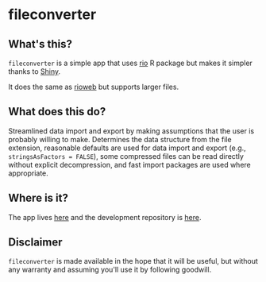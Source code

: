 # fileconverter

## What's this?

`fileconverter` is a simple app that uses [rio](https://github.com/leeper/rio) 
R package but makes it simpler thanks to 
[Shiny](https://github.com/rstudio/shiny).

It does the same as [rioweb](https://raw.githubusercontent.com/lbraglia/rioweb) 
but supports larger files.

## What does this do?

Streamlined data import and export by making assumptions that the user is 
probably willing to make. Determines the data structure from the file 
extension, reasonable defaults are used for data import and export 
(e.g., `stringsAsFactors = FALSE`), some compressed files can be read directly 
without explicit decompression, and fast import packages are used where 
appropriate.

## Where is it?

The app lives [here](https://shiny.pacha.dev/fileconverter) and the development
repository is [here](http://github.com/pachadotdev/fileconverter).

## Disclaimer

`fileconverter` is made available in the hope that it will be useful, but 
without any warranty and assuming you'll use it by following goodwill. 
